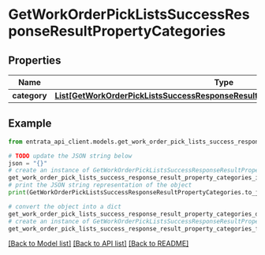 # GetWorkOrderPickListsSuccessResponseResultPropertyCategories


## Properties

Name | Type | Description | Notes
------------ | ------------- | ------------- | -------------
**category** | [**List[GetWorkOrderPickListsSuccessResponseResultPropertyCategoriesCategoryInner]**](GetWorkOrderPickListsSuccessResponseResultPropertyCategoriesCategoryInner.md) |  | 

## Example

```python
from entrata_api_client.models.get_work_order_pick_lists_success_response_result_property_categories import GetWorkOrderPickListsSuccessResponseResultPropertyCategories

# TODO update the JSON string below
json = "{}"
# create an instance of GetWorkOrderPickListsSuccessResponseResultPropertyCategories from a JSON string
get_work_order_pick_lists_success_response_result_property_categories_instance = GetWorkOrderPickListsSuccessResponseResultPropertyCategories.from_json(json)
# print the JSON string representation of the object
print(GetWorkOrderPickListsSuccessResponseResultPropertyCategories.to_json())

# convert the object into a dict
get_work_order_pick_lists_success_response_result_property_categories_dict = get_work_order_pick_lists_success_response_result_property_categories_instance.to_dict()
# create an instance of GetWorkOrderPickListsSuccessResponseResultPropertyCategories from a dict
get_work_order_pick_lists_success_response_result_property_categories_from_dict = GetWorkOrderPickListsSuccessResponseResultPropertyCategories.from_dict(get_work_order_pick_lists_success_response_result_property_categories_dict)
```
[[Back to Model list]](../README.md#documentation-for-models) [[Back to API list]](../README.md#documentation-for-api-endpoints) [[Back to README]](../README.md)


